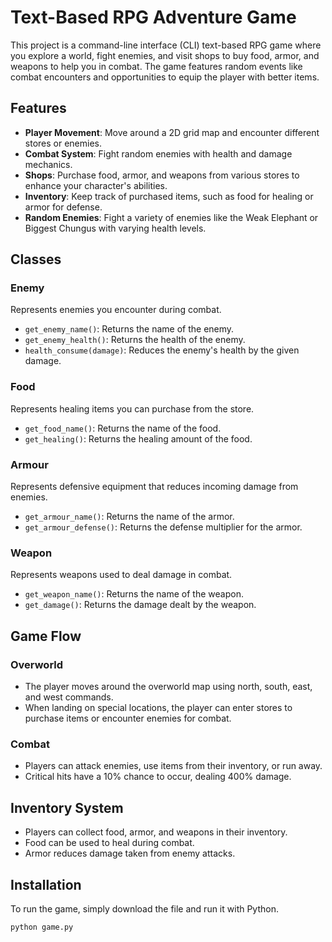 # Text-Based RPG Adventure Game

This project is a command-line interface (CLI) text-based RPG game where you explore a world, fight enemies, and visit shops to buy food, armor, and weapons to help you in combat. The game features random events like combat encounters and opportunities to equip the player with better items.

## Features

- **Player Movement**: Move around a 2D grid map and encounter different stores or enemies.
- **Combat System**: Fight random enemies with health and damage mechanics.
- **Shops**: Purchase food, armor, and weapons from various stores to enhance your character's abilities.
- **Inventory**: Keep track of purchased items, such as food for healing or armor for defense.
- **Random Enemies**: Fight a variety of enemies like the Weak Elephant or Biggest Chungus with varying health levels.

## Classes

### Enemy
Represents enemies you encounter during combat.

- `get_enemy_name()`: Returns the name of the enemy.
- `get_enemy_health()`: Returns the health of the enemy.
- `health_consume(damage)`: Reduces the enemy's health by the given damage.

### Food
Represents healing items you can purchase from the store.

- `get_food_name()`: Returns the name of the food.
- `get_healing()`: Returns the healing amount of the food.

### Armour
Represents defensive equipment that reduces incoming damage from enemies.

- `get_armour_name()`: Returns the name of the armor.
- `get_armour_defense()`: Returns the defense multiplier for the armor.

### Weapon
Represents weapons used to deal damage in combat.

- `get_weapon_name()`: Returns the name of the weapon.
- `get_damage()`: Returns the damage dealt by the weapon.

## Game Flow

### Overworld
- The player moves around the overworld map using north, south, east, and west commands.
- When landing on special locations, the player can enter stores to purchase items or encounter enemies for combat.

### Combat
- Players can attack enemies, use items from their inventory, or run away.
- Critical hits have a 10% chance to occur, dealing 400% damage.

## Inventory System
- Players can collect food, armor, and weapons in their inventory.
- Food can be used to heal during combat.
- Armor reduces damage taken from enemy attacks.

## Installation

To run the game, simply download the file and run it with Python.

```bash
python game.py
